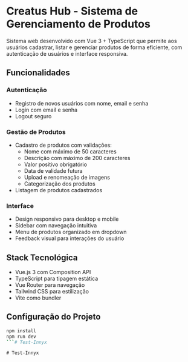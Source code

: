 # Creatus Hub - Sistema de Gerenciamento de Produtos

Sistema web desenvolvido com Vue 3 + TypeScript que permite aos usuários cadastrar, listar e gerenciar produtos de forma eficiente, com autenticação de usuários e interface responsiva.

## Funcionalidades

### Autenticação
- Registro de novos usuários com nome, email e senha
- Login com email e senha
- Logout seguro

### Gestão de Produtos
- Cadastro de produtos com validações:
  - Nome com máximo de 50 caracteres
  - Descrição com máximo de 200 caracteres
  - Valor positivo obrigatório
  - Data de validade futura
  - Upload e renomeação de imagens
  - Categorização dos produtos
- Listagem de produtos cadastrados

### Interface
- Design responsivo para desktop e mobile
- Sidebar com navegação intuitiva
- Menu de produtos organizado em dropdown
- Feedback visual para interações do usuário

## Stack Tecnológica
- Vue.js 3 com Composition API
- TypeScript para tipagem estática
- Vue Router para navegação
- Tailwind CSS para estilização
- Vite como bundler

## Configuração do Projeto

```sh
npm install
npm run dev
```#   T e s t - I n n y x  
 # Test-Innyx

